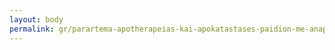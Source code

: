 ```yaml
---
layout: body
permalink: gr/parartema-apotherapeias-kai-apokatastases-paidion-me-anaperia-boulas/
---
```


